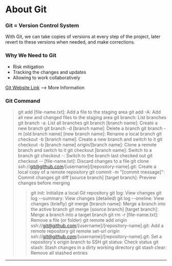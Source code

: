 # About Git

### Git = Version Control System



With Git, we can take copies of versions at every step of the project, later revert to these versions when needed, and make corrections.





### Why We Need to Git



* Risk mitigation
* Tracking the changes and updates
* Allowing to work collaboratively


[Git Website Link](https://git-scm.com/about) --> More Information



### Git Command
>git add [file-name.txt]: Add a file to the staging area
>git add -A: Add all new and changed files to the staging area
>git branch: List branches
>git branch -a: List all branches
>git branch [branch name]: Create a new branch
>git branch -d [branch name]: Delete a branch
>git branch -m [old branch name] [new branch name]: Rename a local branch
>git checkout -b [branch name]: Create a new branch and switch to it
>git checkout -b [branch name] origin/[branch name]: Clone a remote branch and switch to it
>git checkout [branch name]: Switch to a branch
>git checkout -: Switch to the branch last checked out
>git checkout -- [file-name.txt]: Discard changes to a file
>git clone ssh://git@github.com/[username]/[repository-name].git: Create a local copy of a remote repository
>git commit -m "[commit message]": Commit changes
>git diff [source branch] [target branch]: Preview changes before merging
>>git init: Initialize a local Git repository
>git log: View changes
>git log --summary: View changes (detailed)
>git log --oneline: View changes (briefly)
>git merge [branch name]: Merge a branch into the active branch
>git merge [source branch] [target branch]: Merge a branch into a target branch
>git rm -r [file-name.txt]: Remove a file (or folder)
>git remote add origin ssh://git@github.com/[username]/[repository-name].git: Add a remote repository
>git remote set-url origin ssh://git@github.com/[username]/[repository-name].git: Set a repository's origin branch to SSH
>git status: Check status
>git stash: Stash changes in a dirty working directory
>git stash clear: Remove all stashed entries


---
